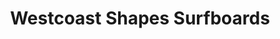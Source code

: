 ---
title: Westcoast Shapes Surfboards
description: Canada's Finest Handcrafted Surfboards.  Whether you're 3 years old or 75, a beginner or a seasoned professional, our boards provide you with a solid foundation. Discover hundreds of different affordable models, from basic designs to custom boards - the choice is yours
layout: home
heading: Canada's Finest Handcrafted Surfboards
subheading: "Put a Canadian crafted West Coast Shapeds surfboard between you and the wave. Whether you're 3 years old or 75, a beginner or a seasoned professional, our boards provide you with a solid foundation. Discover hundreds of different affordable models, from basic designs to custom boards - the choice is yours! <br>
<br>
Handcrafted in Canada from our team's 160 years of combined experience in professional surfing and board manufacturing, our boards are built with the most high-end shaping machine in the market and best glassing in the world. Taste the waves and put a WCSUkee in your garage today."
---
